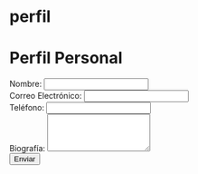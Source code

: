 # perfil
<!DOCTYPE html>
<html lang="es">
<head>
    <meta charset="UTF-8">
    <meta name="viewport" content="width=device-width, initial-scale=1.0">
    <title>Perfil Personal</title>
    <link rel="stylesheet" href="styles.css">
</head>
<body>
    <div class="container">
        <h1>Perfil Personal</h1>
        <form id="profile-form">
            <div class="form-group">
                <label for="name">Nombre:</label>
                <input type="text" id="name" name="name" required>
            </div>
            <div class="form-group">
                <label for="email">Correo Electrónico:</label>
                <input type="email" id="email" name="email" required>
            </div>
            <div class="form-group">
                <label for="phone">Teléfono:</label>
                <input type="tel" id="phone" name="phone" required>
            </div>
            <div class="form-group">
                <label for="bio">Biografía:</label>
                <textarea id="bio" name="bio" rows="4"></textarea>
            </div>
            <button type="submit">Enviar</button>
        </form>
    </div>
</body>
</html>

